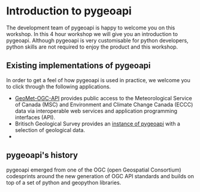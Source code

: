 # Introduction to pygeoapi

The development team of pygeoapi is happy to welcome you on this workshop. In this 4 hour workshop we will give you an introduction to pygeoapi.
Although pygeoapi is very customisable for python developers, python skills are not required to enjoy the product and this workshop.

## Existing implementations of pygeoapi

In order to get a feel of how pygeoapi is used in practice, we welcome you to click through the following applications.

- [GeoMet-OGC-API](https://api.weather.gc.ca) provides public access to the Meteorological Service of Canada (MSC) and Environment and Climate Change Canada (ECCC) data via interoperable web services and application programming interfaces (API).
- Britisch Geological Survey provides an [instance of pygeoapi](https://ogcapi.bgs.ac.uk) with a selection of geological data.
- 


## pygeoapi's history

pygeoapi emerged from one of the OGC (open Geospatial Consortium) codesprints around the new generation of OGC API standards and builds on top of a set of python and geopython libraries.